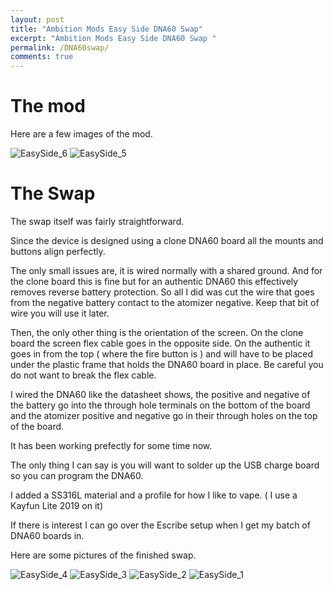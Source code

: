 ```yaml
---
layout: post
title: "Ambition Mods Easy Side DNA60 Swap"
excerpt: "Ambition Mods Easy Side DNA60 Swap "
permalink: /DNA60swap/
comments: true
---
```


# The mod

Here are a few images of the mod.

![EasySide_6](/assets/img/EasySide_6.jpg)
![EasySide_5](/assets/img/EasySide_5.jpg)

# The Swap

The swap itself was fairly straightforward.

Since the device is designed using a clone DNA60 board all the mounts and buttons align perfectly. 

The only small issues are, it is wired normally with a shared ground. And for the clone board this is fine but for an authentic DNA60 this effectively removes reverse battery protection.
So all I did was cut the wire that goes from the negative battery contact to the atomizer negative. Keep that bit of wire you will use it later.

Then, the only other thing is the orientation of the screen. On the clone board the screen flex cable goes in the opposite side. 
On the authentic it goes in from the top ( where the fire button is ) and will have to be placed under the plastic frame that holds the DNA60 board in place. Be careful you do not want to break the flex cable.

I wired the DNA60 like the datasheet shows, the positive and negative of the battery go into the through hole terminals on the bottom of the board and the atomizer positive and negative go in their through holes on the top of the board.

It has been working prefectly for some time now.

The only thing I can say is you will want to solder up the USB charge board so you can program the DNA60.

I added a SS316L material and a profile for how I like to vape. ( I use a Kayfun Lite 2019 on it)

If there is interest I can go over the Escribe setup when I get my batch of DNA60 boards in.

Here are some pictures of the finished swap.

![EasySide_4](/assets/img/EasySide_4.jpg)
![EasySide_3](/assets/img/EasySide_3.jpg)
![EasySide_2](/assets/img/EasySide_2.jpg)
![EasySide_1](/assets/img/EasySide_1.jpg)